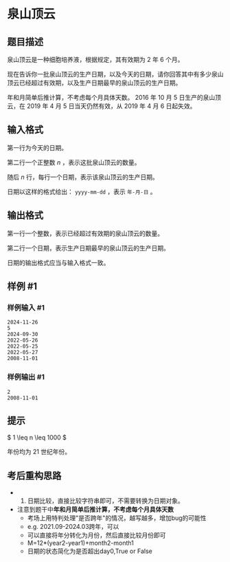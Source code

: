 # 泉山顶云

## 题目描述

泉山顶云是一种细胞培养液，根据规定，其有效期为 $2$ 年 $6$ 个月。

现在告诉你一批泉山顶云的生产日期，以及今天的日期，请你回答其中有多少泉山顶云已经超过有效期，以及生产日期最早的泉山顶云的生产日期。

年和月简单后推计算，不考虑每个月具体天数。 $2016$ 年 $10$ 月 $5$ 日生产的泉山顶云，在 $2019$ 年 $4$ 月 $5$ 日当天仍然有效，从 $2019$ 年 $4$ 月 $6$ 日起失效。

## 输入格式

第一行为今天的日期。

第二行一个正整数 $n$ ，表示这批泉山顶云的数量。

随后 $n$ 行，每行一个日期，表示该泉山顶云的生产日期。

日期以这样的格式给出： `yyyy-mm-dd` ，表示 `年-月-日` 。

## 输出格式

第一行一个整数，表示已经超过有效期的泉山顶云的数量。

第二行一个日期，表示生产日期最早的泉山顶云的生产日期。

日期的输出格式应当与输入格式一致。

## 样例 #1

### 样例输入 #1

```
2024-11-26
5
2024-09-30
2022-05-26
2022-05-25
2022-05-27
2008-11-01
```

### 样例输出 #1

```
2
2008-11-01
```

## 提示

$ 1 \leq n \leq 1000 $

年份均为 $21$ 世纪年份。

## 考后重构思路

- 1. 日期比较，直接比较字符串即可，不需要转换为日期对象。
- 注意到题干中**年和月简单后推计算，不考虑每个月具体天数**
    - 考场上用特判处理"是否跨年"的情况，越写越多，增加bug的可能性
    - e.g. 2021.09-2024.03跨年，可以
    - 可以直接将年分转化为月份，然后直接比较月份即可
    - M=12*(year2-year1)+month2-month1
    - 日期的状态简化为是否超出day0,True or False